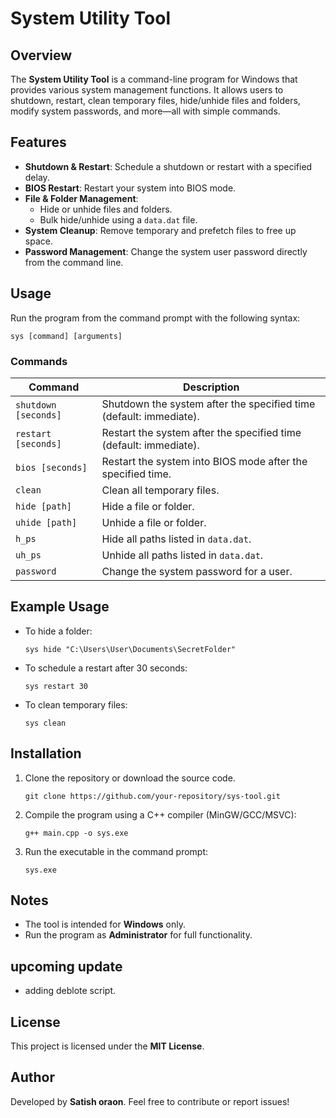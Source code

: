 # System Utility Tool

## Overview
The **System Utility Tool** is a command-line program for Windows that provides various system management functions. It allows users to shutdown, restart, clean temporary files, hide/unhide files and folders, modify system passwords, and more—all with simple commands.

## Features
- **Shutdown & Restart**: Schedule a shutdown or restart with a specified delay.
- **BIOS Restart**: Restart your system into BIOS mode.
- **File & Folder Management**:
  - Hide or unhide files and folders.
  - Bulk hide/unhide using a `data.dat` file.
- **System Cleanup**: Remove temporary and prefetch files to free up space.
- **Password Management**: Change the system user password directly from the command line.

## Usage
Run the program from the command prompt with the following syntax:

```
sys [command] [arguments]
```

### Commands
| Command        | Description |
|---------------|-------------|
| `shutdown [seconds]` | Shutdown the system after the specified time (default: immediate). |
| `restart [seconds]` | Restart the system after the specified time (default: immediate). |
| `bios [seconds]` | Restart the system into BIOS mode after the specified time. |
| `clean` | Clean all temporary files. |
| `hide [path]` | Hide a file or folder. |
| `uhide [path]` | Unhide a file or folder. |
| `h_ps` | Hide all paths listed in `data.dat`. |
| `uh_ps` | Unhide all paths listed in `data.dat`. |
| `password` | Change the system password for a user. |

## Example Usage
- To hide a folder:
  ```
  sys hide "C:\Users\User\Documents\SecretFolder"
  ```
- To schedule a restart after 30 seconds:
  ```
  sys restart 30
  ```
- To clean temporary files:
  ```
  sys clean
  ```

## Installation
1. Clone the repository or download the source code.
   ```
   git clone https://github.com/your-repository/sys-tool.git
   ```
2. Compile the program using a C++ compiler (MinGW/GCC/MSVC):
   ```
   g++ main.cpp -o sys.exe
   ```
3. Run the executable in the command prompt:
   ```
   sys.exe
   ```

## Notes
- The tool is intended for **Windows** only.
- Run the program as **Administrator** for full functionality.

## upcoming update 
- adding deblote script. 

## License
This project is licensed under the **MIT License**.

## Author
Developed by **Satish oraon**. Feel free to contribute or report issues!

